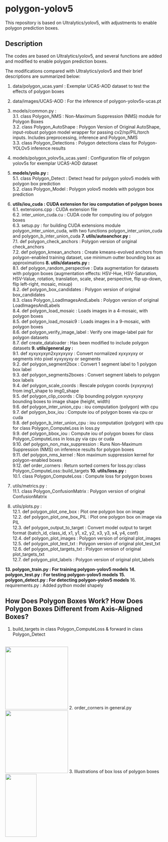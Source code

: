 # polygon-yolov5
This repository is based on Ultralytics/yolov5, with adjustments to enable polygon prediction boxes.

## Description
The codes are based on Ultralytics/yolov5, and several functions are added and modified to enable polygon prediction boxes.

The modifications compared with Ultralytics/yolov5 and their brief descriptions are summarized below:

  1. data/polygon_ucas.yaml : Exemplar UCAS-AOD dataset to test the effects of polygon boxes
  2. data/images/UCAS-AOD : For the inference of polygon-yolov5s-ucas.pt

  3. models/common.py :
    <br/> 3.1. class Polygon_NMS : Non-Maximum Suppression (NMS) module for Polygon Boxes
    <br/> 3.2. class Polygon_AutoShape : Polygon Version of Original AutoShape, input-robust polygon model wrapper for passing cv2/np/PIL/torch inputs. Includes preprocessing, inference and Polygon_NMS
    <br/> 3.3. class Polygon_Detections : Polygon detections class for Polygon-YOLOv5 inference results
  4. models/polygon_yolov5s_ucas.yaml : Configuration file of polygon yolov5s for exemplar UCAS-AOD dataset
  5. **models/yolo.py :**
    <br/> 5.1. class Polygon_Detect : Detect head for polygon yolov5 models with polygon box prediction
    <br/> 5.2. class Polygon_Model : Polygon yolov5 models with polygon box prediction
    
  6. **utils/iou_cuda : CUDA extension for iou computation of polygon boxes**
    <br/> 6.1. extensions.cpp : CUDA extension file
    <br/> 6.2. inter_union_cuda.cu : CUDA code for computing iou of polygon boxes
    <br/> 6.3. setup.py : for building CUDA extensions module polygon_inter_union_cuda, with two functions polygon_inter_union_cuda and polygon_b_inter_union_cuda
  **7. utils/autoanchor.py :**
    <br/> 7.1. def polygon_check_anchors : Polygon version of original check_anchors
    <br/> 7.2. def polygon_kmean_anchors : Create kmeans-evolved anchors from polygon-enabled training dataset, use minimum outter bounding box as approximations
  **8. utils/datasets.py :**
    <br/> 8.1. def polygon_random_perspective : Data augmentation for datasets with polygon boxes (augmentation effects: HSV-Hue, HSV-Saturation, HSV-Value, rotation, translation, scale, shear, perspective, flip up-down, flip left-right, mosaic, mixup)
    <br/> 8.2. def polygon_box_candidates : Polygon version of original box_candidates
    <br/> 8.3. class Polygon_LoadImagesAndLabels : Polygon version of original LoadImagesAndLabels
    <br/> 8.4. def polygon_load_mosaic : Loads images in a 4-mosaic, with polygon boxes
    <br/> 8.5. def polygon_load_mosaic9 : Loads images in a 9-mosaic, with polygon boxes
    <br/> 8.6. def polygon_verify_image_label : Verify one image-label pair for polygon datasets
    <br/> 8.7. def create_dataloader : Has been modified to include polygon datasets
  **9. utils/general.py :**
    <br/> 9.1. def xyxyxyxyn2xyxyxyxy : Convert normalized xyxyxyxy or segments into pixel xyxyxyxy or segments
    <br/> 9.2. def polygon_segment2box : Convert 1 segment label to 1 polygon box label
    <br/> 9.3. def polygon_segments2boxes : Convert segment labels to polygon box labels
    <br/> 9.4. def polygon_scale_coords : Rescale polygon coords (xyxyxyxy) from img1_shape to img0_shape
    <br/> 9.5. def polygon_clip_coords : Clip bounding polygon xyxyxyxy bounding boxes to image shape (height, width)
    <br/> 9.6. def polygon_inter_union_cpu : iou computation (polygon) with cpu
    <br/> 9.7. def polygon_box_iou : Compute iou of polygon boxes via cpu or cuda
    <br/> 9.8. def polygon_b_inter_union_cpu : iou computation (polygon) with cpu for class Polygon_ComputeLoss in loss.py
    <br/> 9.9. def polygon_bbox_iou : Compute iou of polygon boxes for class Polygon_ComputeLoss in loss.py via cpu or cuda
    <br/> 9.10. def polygon_non_max_suppression : Runs Non-Maximum Suppression (NMS) on inference results for polygon boxes
    <br/> 9.11. def polygon_nms_kernel : Non maximum suppression kernel for polygon-enabled boxes
    <br/> 9.12. def order_corners : Return sorted corners for loss.py::class Polygon_ComputeLoss::build_targets
  **10. utils/loss.py :**
    <br/> 10.1. class Polygon_ComputeLoss : Compute loss for polygon boxes
  11. utils/metrics.py :
    <br/> 11.1. class Polygon_ConfusionMatrix : Polygon version of original ConfusionMatrix
  12. utils/plots.py :
    <br/> 12.1. def polygon_plot_one_box : Plot one polygon box on image
    <br/> 12.2. def polygon_plot_one_box_PIL : Plot one polygon box on image via PIL
    <br/> 12.3. def polygon_output_to_target : Convert model output to target format (batch_id, class_id, x1, y1, x2, y2, x3, y3, x4, y4, conf)
    <br/> 12.4. def polygon_plot_images : Polygon version of original plot_images
    <br/> 12.5. def polygon_plot_test_txt : Polygon version of original plot_test_txt
    <br/> 12.6. def polygon_plot_targets_txt : Polygon version of original plot_targets_txt
    <br/> 12.7. def polygon_plot_labels : Polygon version of original plot_labels
  
  **13. polygon_train.py : For training polygon-yolov5 models**
  **14. polygon_test.py : For testing polygon-yolov5 models**
  **15. polygon_detect.py : For detecting polygon-yolov5 models**
  16. requirements.py : Added python model shapely
  
## How Does Polygon Boxes Work? How Does Polygon Boxes Different from Axis-Aligned Boxes?
  1. build_targets in class Polygon_ComputeLoss & forward in class Polygon_Detect
<br/>
<img src="https://user-images.githubusercontent.com/87064748/124885337-bfaa4f00-e005-11eb-957c-404b3164ad7a.jpg" width="200">
  2. order_corners in general.py
<br/>
<img src="https://user-images.githubusercontent.com/87064748/124885357-c3d66c80-e005-11eb-90b3-d3335c2c37bf.jpg" width="200">
  3. Illustrations of box loss of polygon boxes
<br/>
<img src="https://user-images.githubusercontent.com/87064748/124885366-c5a03000-e005-11eb-974e-14d61956955f.jpg" width="100" height="200">


